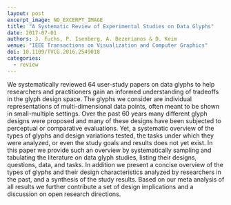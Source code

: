 ```yaml
---
layout: post
excerpt_image: NO_EXCERPT_IMAGE
title: "A Systematic Review of Experimental Studies on Data Glyphs"
date: 2017-07-01
authors: J. Fuchs, P. Isenberg, A. Bezerianos & D. Keim
venue: "IEEE Transactions on Visualization and Computer Graphics"
doi: 10.1109/TVCG.2016.2549018
categories:
  - review
---
```

We systematically reviewed 64 user-study papers on data glyphs to help researchers and practitioners gain an informed understanding of tradeoffs in the glyph design space. The glyphs we consider are individual representations of multi-dimensional data points, often meant to be shown in small-multiple settings. Over the past 60 years many different glyph designs were proposed and many of these designs have been subjected to perceptual or comparative evaluations. Yet, a systematic overview of the types of glyphs and design variations tested, the tasks under which they were analyzed, or even the study goals and results does not yet exist. In this paper we provide such an overview by systematically sampling and tabulating the literature on data glyph studies, listing their designs, questions, data, and tasks. In addition we present a concise overview of the types of glyphs and their design characteristics analyzed by researchers in the past, and a synthesis of the study results. Based on our meta analysis of all results we further contribute a set of design implications and a discussion on open research directions.
